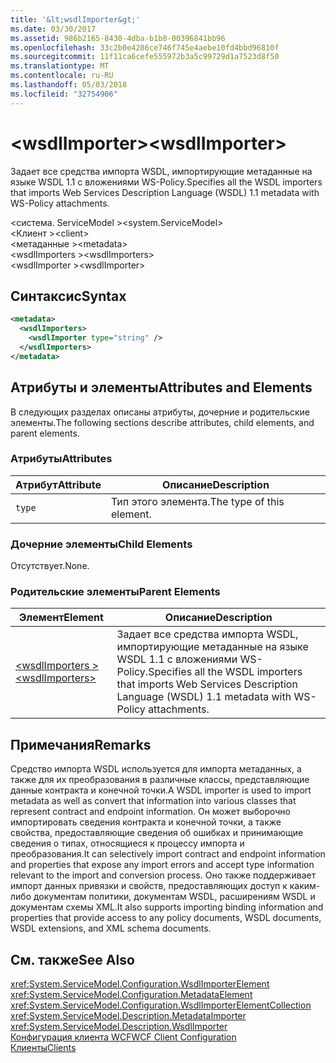 ```yaml
---
title: '&lt;wsdlImporter&gt;'
ms.date: 03/30/2017
ms.assetid: 986b2165-8430-4dba-b1b8-00396841bb96
ms.openlocfilehash: 33c2b0e4286ce746f745e4aebe10fd4bbd96810f
ms.sourcegitcommit: 11f11ca6cefe555972b3a5c99729d1a7523d8f50
ms.translationtype: MT
ms.contentlocale: ru-RU
ms.lasthandoff: 05/03/2018
ms.locfileid: "32754906"
---
```

# <a name="ltwsdlimportergt"></a><span data-ttu-id="6bb90-102">&lt;wsdlImporter&gt;</span><span class="sxs-lookup"><span data-stu-id="6bb90-102">&lt;wsdlImporter&gt;</span></span>
<span data-ttu-id="6bb90-103">Задает все средства импорта WSDL, импортирующие метаданные на языке WSDL 1.1 с вложениями WS-Policy.</span><span class="sxs-lookup"><span data-stu-id="6bb90-103">Specifies all the WSDL importers that imports Web Services Description Language (WSDL) 1.1 metadata with WS-Policy attachments.</span></span>  
  
<span data-ttu-id="6bb90-104">\<система. ServiceModel ></span><span class="sxs-lookup"><span data-stu-id="6bb90-104">\<system.ServiceModel></span></span>  
<span data-ttu-id="6bb90-105">\<Клиент ></span><span class="sxs-lookup"><span data-stu-id="6bb90-105">\<client></span></span>  
<span data-ttu-id="6bb90-106">\<метаданные ></span><span class="sxs-lookup"><span data-stu-id="6bb90-106">\<metadata></span></span>  
<span data-ttu-id="6bb90-107">\<wsdlImporters ></span><span class="sxs-lookup"><span data-stu-id="6bb90-107">\<wsdlImporters></span></span>  
<span data-ttu-id="6bb90-108">\<wsdlImporter ></span><span class="sxs-lookup"><span data-stu-id="6bb90-108">\<wsdlImporter></span></span>  
  
## <a name="syntax"></a><span data-ttu-id="6bb90-109">Синтаксис</span><span class="sxs-lookup"><span data-stu-id="6bb90-109">Syntax</span></span>  
  
```xml  
<metadata>  
  <wsdlImporters>  
    <wsdlImporter type="string" />  
  </wsdlImporters>  
</metadata>  
```  
  
## <a name="attributes-and-elements"></a><span data-ttu-id="6bb90-110">Атрибуты и элементы</span><span class="sxs-lookup"><span data-stu-id="6bb90-110">Attributes and Elements</span></span>  
 <span data-ttu-id="6bb90-111">В следующих разделах описаны атрибуты, дочерние и родительские элементы.</span><span class="sxs-lookup"><span data-stu-id="6bb90-111">The following sections describe attributes, child elements, and parent elements.</span></span>  
  
### <a name="attributes"></a><span data-ttu-id="6bb90-112">Атрибуты</span><span class="sxs-lookup"><span data-stu-id="6bb90-112">Attributes</span></span>  
  
|<span data-ttu-id="6bb90-113">Атрибут</span><span class="sxs-lookup"><span data-stu-id="6bb90-113">Attribute</span></span>|<span data-ttu-id="6bb90-114">Описание</span><span class="sxs-lookup"><span data-stu-id="6bb90-114">Description</span></span>|  
|---------------|-----------------|  
|`type`|<span data-ttu-id="6bb90-115">Тип этого элемента.</span><span class="sxs-lookup"><span data-stu-id="6bb90-115">The type of this element.</span></span>|  
  
### <a name="child-elements"></a><span data-ttu-id="6bb90-116">Дочерние элементы</span><span class="sxs-lookup"><span data-stu-id="6bb90-116">Child Elements</span></span>  
 <span data-ttu-id="6bb90-117">Отсутствует.</span><span class="sxs-lookup"><span data-stu-id="6bb90-117">None.</span></span>  
  
### <a name="parent-elements"></a><span data-ttu-id="6bb90-118">Родительские элементы</span><span class="sxs-lookup"><span data-stu-id="6bb90-118">Parent Elements</span></span>  
  
|<span data-ttu-id="6bb90-119">Элемент</span><span class="sxs-lookup"><span data-stu-id="6bb90-119">Element</span></span>|<span data-ttu-id="6bb90-120">Описание</span><span class="sxs-lookup"><span data-stu-id="6bb90-120">Description</span></span>|  
|-------------|-----------------|  
|[<span data-ttu-id="6bb90-121">\<wsdlImporters ></span><span class="sxs-lookup"><span data-stu-id="6bb90-121">\<wsdlImporters></span></span>](../../../../../docs/framework/configure-apps/file-schema/wcf/wsdlimporters.md)|<span data-ttu-id="6bb90-122">Задает все средства импорта WSDL, импортирующие метаданные на языке WSDL 1.1 с вложениями WS-Policy.</span><span class="sxs-lookup"><span data-stu-id="6bb90-122">Specifies all the WSDL importers that imports Web Services Description Language (WSDL) 1.1 metadata with WS-Policy attachments.</span></span>|  
  
## <a name="remarks"></a><span data-ttu-id="6bb90-123">Примечания</span><span class="sxs-lookup"><span data-stu-id="6bb90-123">Remarks</span></span>  
 <span data-ttu-id="6bb90-124">Средство импорта WSDL используется для импорта метаданных, а также для их преобразования в различные классы, представляющие данные контракта и конечной точки.</span><span class="sxs-lookup"><span data-stu-id="6bb90-124">A WSDL importer is used to import metadata as well as convert that information into various classes that represent contract and endpoint information.</span></span> <span data-ttu-id="6bb90-125">Он может выборочно импортировать сведения контракта и конечной точки, а также свойства, предоставляющие сведения об ошибках и принимающие сведения о типах, относящиеся к процессу импорта и преобразования.</span><span class="sxs-lookup"><span data-stu-id="6bb90-125">It can selectively import contract and endpoint information and properties that expose any import errors and accept type information relevant to the import and conversion process.</span></span> <span data-ttu-id="6bb90-126">Оно также поддерживает импорт данных привязки и свойств, предоставляющих доступ к каким-либо документам политики, документам WSDL, расширениям WSDL и документам схемы XML.</span><span class="sxs-lookup"><span data-stu-id="6bb90-126">It also supports importing binding information and properties that provide access to any policy documents, WSDL documents, WSDL extensions, and XML schema documents.</span></span>  
  
## <a name="see-also"></a><span data-ttu-id="6bb90-127">См. также</span><span class="sxs-lookup"><span data-stu-id="6bb90-127">See Also</span></span>  
 <xref:System.ServiceModel.Configuration.WsdlImporterElement>  
 <xref:System.ServiceModel.Configuration.MetadataElement>  
 <xref:System.ServiceModel.Configuration.WsdlImporterElementCollection>  
 <xref:System.ServiceModel.Description.MetadataImporter>  
 <xref:System.ServiceModel.Description.WsdlImporter>  
 [<span data-ttu-id="6bb90-128">Конфигурация клиента WCF</span><span class="sxs-lookup"><span data-stu-id="6bb90-128">WCF Client Configuration</span></span>](../../../../../docs/framework/wcf/feature-details/client-configuration.md)  
 [<span data-ttu-id="6bb90-129">Клиенты</span><span class="sxs-lookup"><span data-stu-id="6bb90-129">Clients</span></span>](../../../../../docs/framework/wcf/feature-details/clients.md)
